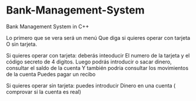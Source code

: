 # Bank-Management-System
Bank Management System in C++

Lo primero que se vera será un menú 
Que diga si quieres operar con tarjeta 
O sin tarjeta.

Si quieres operar con tarjeta: deberás inteoducir
El numero de la tarjeta y el código secreto de 4 digitos.
Luego podrás introducir o sacar dinero, consultar el saldo de la cuenta
Y también podria consultar los movimientos de la cuenta
Puedes pagar un recibo 



Si quieres operar sin tarjeta: puedes introducir 
Dinero en una cuenta ( comprovar si la cuenta es real)

